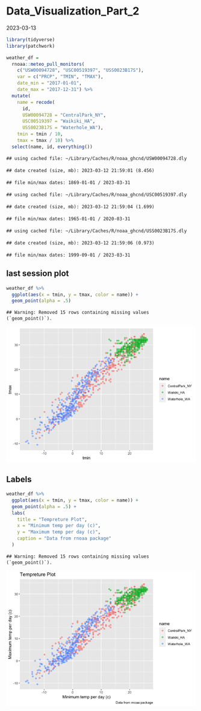 Data_Visualization_Part_2
================
2023-03-13

``` r
library(tidyverse)
library(patchwork)
```

``` r
weather_df = 
  rnoaa::meteo_pull_monitors(
    c("USW00094728", "USC00519397", "USS0023B17S"),
    var = c("PRCP", "TMIN", "TMAX"), 
    date_min = "2017-01-01",
    date_max = "2017-12-31") %>%
  mutate(
    name = recode(
      id, 
      USW00094728 = "CentralPark_NY", 
      USC00519397 = "Waikiki_HA",
      USS0023B17S = "Waterhole_WA"),
    tmin = tmin / 10,
    tmax = tmax / 10) %>%
  select(name, id, everything())
```

    ## using cached file: ~/Library/Caches/R/noaa_ghcnd/USW00094728.dly

    ## date created (size, mb): 2023-03-12 21:59:01 (8.456)

    ## file min/max dates: 1869-01-01 / 2023-03-31

    ## using cached file: ~/Library/Caches/R/noaa_ghcnd/USC00519397.dly

    ## date created (size, mb): 2023-03-12 21:59:04 (1.699)

    ## file min/max dates: 1965-01-01 / 2020-03-31

    ## using cached file: ~/Library/Caches/R/noaa_ghcnd/USS0023B17S.dly

    ## date created (size, mb): 2023-03-12 21:59:06 (0.973)

    ## file min/max dates: 1999-09-01 / 2023-03-31

## last session plot

``` r
weather_df %>% 
  ggplot(aes(x = tmin, y = tmax, color = name)) +
  geom_point(alpha = .5)
```

    ## Warning: Removed 15 rows containing missing values (`geom_point()`).

![](Data_Visualization_Part_2_files/figure-gfm/unnamed-chunk-2-1.png)<!-- -->

## Labels

``` r
weather_df %>% 
  ggplot(aes(x = tmin, y = tmax, color = name)) +
  geom_point(alpha = .5) +
  labs(
    title = "Tempreture Plot",
    x = "Minimum temp per day (c)",
    y = "Maximum temp per day (c)",
    caption = "Data from rnoaa package"
  )
```

    ## Warning: Removed 15 rows containing missing values (`geom_point()`).

![](Data_Visualization_Part_2_files/figure-gfm/unnamed-chunk-3-1.png)<!-- -->
